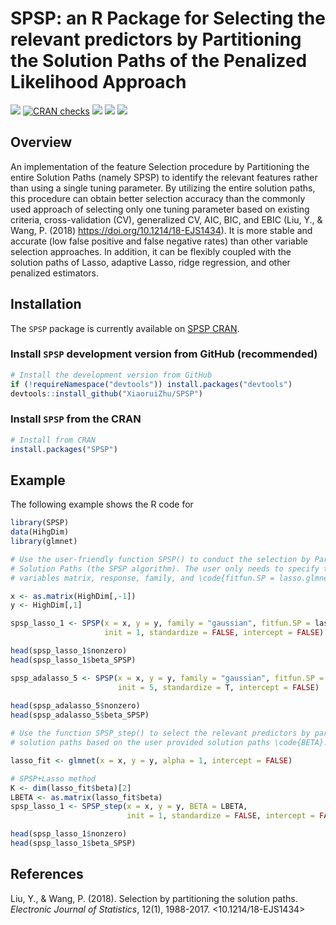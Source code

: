 # SPSP: an R Package for Selecting the relevant predictors by Partitioning the Solution Paths of the Penalized Likelihood Approach

<!-- badges: start -->

[![](https://cran.r-project.org/package=SPSP)](https://img.shields.io/cran/v/SPSP?logo=R)
[![CRAN checks](https://cranchecks.info/badges/summary/SPSP)](https://cran.r-project.org/web/checks/check_results_SPSP.html)
[![](https://cranlogs.r-pkg.org/badges/grand-total/SPSP?color=blue)](https://cranlogs.r-pkg.org/badges/grand-total/SPSP)
[![](https://cranlogs.r-pkg.org/badges/last-month/SPSP?color=green)](https://cranlogs.r-pkg.org/badges/last-month/SPSP?color=green)
[![](https://cranlogs.r-pkg.org/badges/last-week/SPSP?color=yellow)](https://cranlogs.r-pkg.org/badges/last-week/SPSP?color=yellow)

<!-- badges: end -->

Overview
--------

An implementation of the feature Selection procedure by Partitioning the entire Solution Paths
(namely SPSP) to identify the relevant features rather than using a single tuning parameter. 
By utilizing the entire solution paths, this procedure can obtain better selection accuracy than 
the commonly used approach of selecting only one tuning parameter based on existing criteria, 
cross-validation (CV), generalized CV, AIC, BIC, and EBIC (Liu, Y., & Wang, P. (2018) 
https://doi.org/10.1214/18-EJS1434). It is more stable and accurate (low false positive and false negative
rates) than other variable selection approaches. In addition, it can be flexibly coupled with 
the solution paths of Lasso, adaptive Lasso, ridge regression,  and other penalized estimators.

## Installation

The `SPSP` package is currently available on [SPSP CRAN](https://CRAN.R-project.org/package=SPSP).

### Install `SPSP` development version from GitHub (recommended)

``` r
# Install the development version from GitHub
if (!requireNamespace("devtools")) install.packages("devtools")
devtools::install_github("XiaoruiZhu/SPSP")
```

### Install `SPSP` from the CRAN

``` r
# Install from CRAN
install.packages("SPSP")
```


## Example

The following example shows the R code for 

``` r
library(SPSP)
data(HihgDim)
library(glmnet)

# Use the user-friendly function SPSP() to conduct the selection by Partitioning the 
# Solution Paths (the SPSP algorithm). The user only needs to specify the independent 
# variables matrix, response, family, and \code{fitfun.SP = lasso.glmnet}. 

x <- as.matrix(HighDim[,-1])
y <- HighDim[,1]

spsp_lasso_1 <- SPSP(x = x, y = y, family = "gaussian", fitfun.SP = lasso.glmnet,
                     init = 1, standardize = FALSE, intercept = FALSE)

head(spsp_lasso_1$nonzero)
head(spsp_lasso_1$beta_SPSP)

spsp_adalasso_5 <- SPSP(x = x, y = y, family = "gaussian", fitfun.SP = adalasso.glmnet,
                        init = 5, standardize = T, intercept = FALSE)
                              
head(spsp_adalasso_5$nonzero)
head(spsp_adalasso_5$beta_SPSP)

# Use the function SPSP_step() to select the relevant predictors by partitioning the 
# solution paths based on the user provided solution paths \code{BETA}. 

lasso_fit <- glmnet(x = x, y = y, alpha = 1, intercept = FALSE)

# SPSP+Lasso method
K <- dim(lasso_fit$beta)[2]
LBETA <- as.matrix(lasso_fit$beta)
spsp_lasso_1 <- SPSP_step(x = x, y = y, BETA = LBETA, 
                          init = 1, standardize = FALSE, intercept = FALSE)

head(spsp_lasso_1$nonzero)
head(spsp_lasso_1$beta_SPSP)
```

References
----------

Liu, Y., & Wang, P. (2018). Selection by partitioning the solution paths. *Electronic Journal of Statistics*, 12(1), 1988-2017. <10.1214/18-EJS1434>

